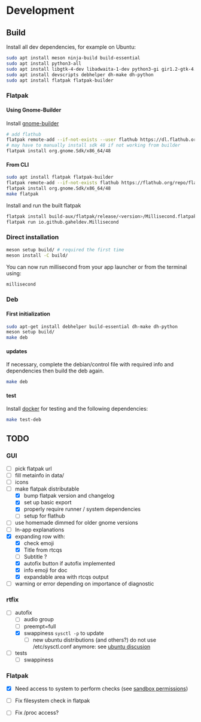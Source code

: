 # Development

## Build

Install all dev dependencies, for example on Ubuntu:
```bash
sudo apt install meson ninja-build build-essential
sudo apt install python3-all
sudo apt install libgtk-4-dev libadwaita-1-dev python3-gi gir1.2-gtk-4.0 gir1.2-adw-1 adwaita-icon-theme
sudo apt install devscripts debhelper dh-make dh-python
sudo apt install flatpak flatpak-builder
```

### Flatpak

#### Using Gnome-Builder

Install [gnome-builder](https://flathub.org/apps/org.gnome.Builder)

```bash
# add flathub
flatpak remote-add --if-not-exists --user flathub https://dl.flathub.org/repo/flathub.flatpakrepo
# may have to manually install sdk 48 if not working from builder
flatpak install org.gnome.Sdk/x86_64/48
```

#### From CLI
```bash
sudo apt install flatpak flatpak-builder
flatpak remote-add --if-not-exists flathub https://flathub.org/repo/flathub.flatpakrepo
flatpak install org.gnome.Sdk/x86_64/48
make flatpak
```

Install and run the built flatpak
```bash
flatpak install build-aux/flatpak/release/<version>/Millisecond.flatpak
flatpak run io.github.gaheldev.Millisecond
```

### Direct installation

```bash
meson setup build/ # required the first time
meson install -C build/
```

You can now run millisecond from your app launcher or from the terminal using:
```bash
millisecond
```

### Deb

#### First initialization

```bash
sudo apt-get install debhelper build-essential dh-make dh-python
meson setup build/
make deb
```

#### updates

If necessary, complete the debian/control file with required info and dependencies then build the deb again.

```bash
make deb
```

#### test

Install [docker](https://docs.docker.com/engine/install/) for testing and the following dependencies:

```bash
make test-deb
```

## TODO
### GUI
- [ ] pick flatpak url
- [ ] fill metainfo in data/
- [ ] icons
- [ ] make flatpak distributable
    - [x] bump flatpak version and changelog
    - [x] set up basic export
    - [x] properly require runner / system dependencies
    - [ ] setup for flathub

- [ ] use homemade dimmed for older gnome versions
- [ ] In-app explanations
- [x] expanding row with:
    - [x] check emoji
    - [x] Title from rtcqs
    - [ ] Subtitle ?
    - [x] autofix button if autofix implemented
    - [x] info emoji for doc
    - [x] expandable area with rtcqs output
- [ ] warning or error depending on importance of diagnostic

### rtfix
- [ ] autofix
    - [ ] audio group
    - [ ] preempt=full
    - [x] swappiness `sysctl -p` to update
        - [ ] new ubuntu distributions (and others?) do not use /etc/sysctl.conf anymore: see [ubuntu discusion](https://bugs.launchpad.net/ubuntu/+source/systemd/+bug/2084376)
- [ ] tests
    - [ ] swappiness

### Flatpak
- [x] Need access to system to perform checks (see [sandbox permissions](https://docs.flatpak.org/en/latest/sandbox-permissions.html))
- [ ] Fix filesystem check in flatpak
- [ ] Fix /proc access?


